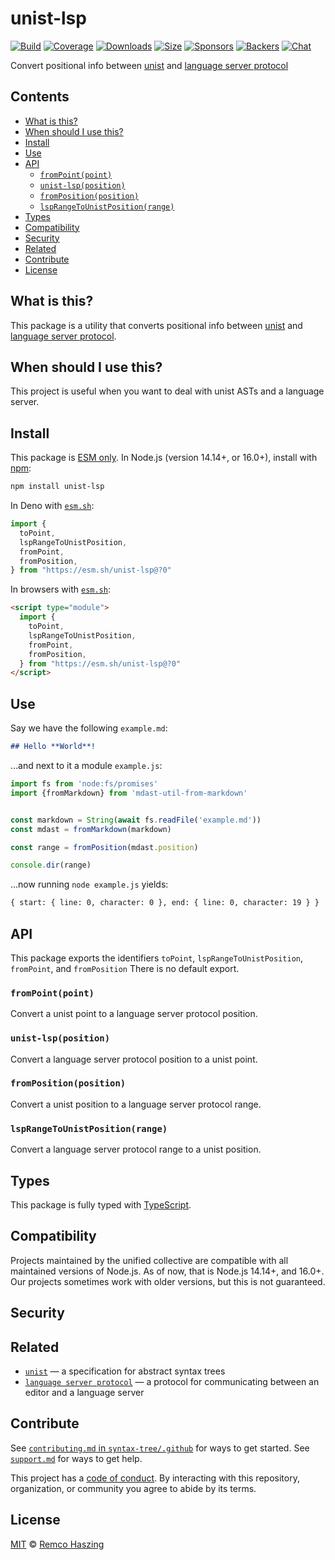 # unist-lsp

[![Build][build-badge]][build]
[![Coverage][coverage-badge]][coverage]
[![Downloads][downloads-badge]][downloads]
[![Size][size-badge]][size]
[![Sponsors][sponsors-badge]][collective]
[![Backers][backers-badge]][collective]
[![Chat][chat-badge]][chat]

Convert positional info between [unist][] and [language server protocol][]

## Contents

*   [What is this?](#what-is-this)
*   [When should I use this?](#when-should-i-use-this)
*   [Install](#install)
*   [Use](#use)
*   [API](#api)
    *   [`fromPoint(point)`](#frompointpoint)
    *   [`unist-lsp(position)`](#unist-lspposition)
    *   [`fromPosition(position)`](#frompositionposition)
    *   [`lspRangeToUnistPosition(range)`](#lsprangetounistpositionrange)
*   [Types](#types)
*   [Compatibility](#compatibility)
*   [Security](#security)
*   [Related](#related)
*   [Contribute](#contribute)
*   [License](#license)

## What is this?

This package is a utility that converts positional info between [unist][] and
[language server protocol][].

## When should I use this?

This project is useful when you want to deal with unist ASTs and a language
server.

## Install

This package is [ESM only][esm].
In Node.js (version 14.14+, or 16.0+), install with [npm][]:

```sh
npm install unist-lsp
```

In Deno with [`esm.sh`][esmsh]:

```js
import {
  toPoint,
  lspRangeToUnistPosition,
  fromPoint,
  fromPosition,
} from "https://esm.sh/unist-lsp@?0"
```

In browsers with [`esm.sh`][esmsh]:

```html
<script type="module">
  import {
    toPoint,
    lspRangeToUnistPosition,
    fromPoint,
    fromPosition,
  } from "https://esm.sh/unist-lsp@?0"
</script>
```

## Use

Say we have the following `example.md`:

```markdown
## Hello **World**!
```

…and next to it a module `example.js`:

```js
import fs from 'node:fs/promises'
import {fromMarkdown} from 'mdast-util-from-markdown'


const markdown = String(await fs.readFile('example.md'))
const mdast = fromMarkdown(markdown)

const range = fromPosition(mdast.position)

console.dir(range)
```

…now running `node example.js` yields:

```html
{ start: { line: 0, character: 0 }, end: { line: 0, character: 19 } }
```

## API

This package exports the identifiers  `toPoint`, `lspRangeToUnistPosition`, `fromPoint`, and `fromPosition`
There is no default export.

### `fromPoint(point)`

Convert a unist point to a language server protocol position.

### `unist-lsp(position)`

Convert a language server protocol position to a unist point.

### `fromPosition(position)`

Convert a unist position to a language server protocol range.

### `lspRangeToUnistPosition(range)`

Convert a language server protocol range to a unist position.

## Types

This package is fully typed with [TypeScript][].

## Compatibility

Projects maintained by the unified collective are compatible with all maintained
versions of Node.js.
As of now, that is Node.js 14.14+, and 16.0+.
Our projects sometimes work with older versions, but this is not guaranteed.

## Security

## Related

*   [`unist`][unist]
    — a specification for abstract syntax trees
*   [`language server protocol`](https://microsoft.github.io/language-server-protocol)
    — a protocol for communicating between an editor and a language server

## Contribute

See [`contributing.md` in `syntax-tree/.github`][contributing] for ways to get
started.
See [`support.md`][support] for ways to get help.

This project has a [code of conduct][coc].
By interacting with this repository, organization, or community you agree to
abide by its terms.

## License

[MIT][license] © [Remco Haszing][author]

<!-- Definitions -->

[build-badge]: https://github.com/syntax-tree/unist-lsp/workflows/main/badge.svg

[build]: https://github.com/syntax-tree/unist-lsp/actions

[coverage-badge]: https://img.shields.io/codecov/c/github/syntax-tree/unist-lsp.svg

[coverage]: https://codecov.io/github/syntax-tree/unist-lsp

[downloads-badge]: https://img.shields.io/npm/dm/unist-lsp.svg

[downloads]: https://www.npmjs.com/package/unist-lsp

[size-badge]: https://img.shields.io/bundlephobia/minzip/unist-lsp.svg

[size]: https://bundlephobia.com/result?p=unist-lsp

[sponsors-badge]: https://opencollective.com/unified/sponsors/badge.svg

[backers-badge]: https://opencollective.com/unified/backers/badge.svg

[collective]: https://opencollective.com/unified

[chat-badge]: https://img.shields.io/badge/chat-discussions-success.svg

[chat]: https://github.com/syntax-tree/unist/discussions

[language server protocol]: https://microsoft.github.io/language-server-protocol

[license]: license

[npm]: https://docs.npmjs.com/cli/install

[author]: https://github.com/remcohaszing

[esm]: https://gist.github.com/sindresorhus/a39789f98801d908bbc7ff3ecc99d99c

[esmsh]: https://esm.sh

[typescript]: https://www.typescriptlang.org

[contributing]: https://github.com/syntax-tree/.github/blob/main/contributing.md

[support]: https://github.com/syntax-tree/.github/blob/main/support.md

[coc]: https://github.com/syntax-tree/.github/blob/main/code-of-conduct.md

[unist]: https://github.com/syntax-tree/unist
